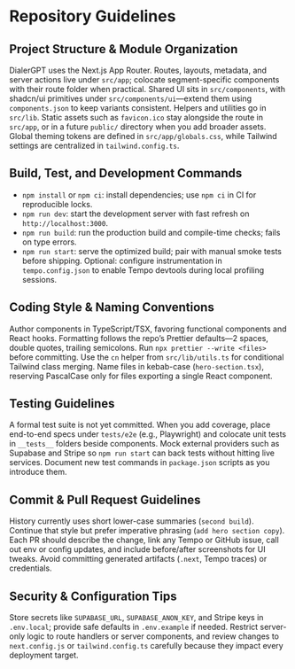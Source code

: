 # Repository Guidelines

## Project Structure & Module Organization
DialerGPT uses the Next.js App Router. Routes, layouts, metadata, and server actions live under `src/app`; colocate segment-specific components with their route folder when practical. Shared UI sits in `src/components`, with shadcn/ui primitives under `src/components/ui`—extend them using `components.json` to keep variants consistent. Helpers and utilities go in `src/lib`. Static assets such as `favicon.ico` stay alongside the route in `src/app`, or in a future `public/` directory when you add broader assets. Global theming tokens are defined in `src/app/globals.css`, while Tailwind settings are centralized in `tailwind.config.ts`.

## Build, Test, and Development Commands
- `npm install` or `npm ci`: install dependencies; use `npm ci` in CI for reproducible locks.
- `npm run dev`: start the development server with fast refresh on `http://localhost:3000`.
- `npm run build`: run the production build and compile-time checks; fails on type errors.
- `npm run start`: serve the optimized build; pair with manual smoke tests before shipping.
Optional: configure instrumentation in `tempo.config.json` to enable Tempo devtools during local profiling sessions.

## Coding Style & Naming Conventions
Author components in TypeScript/TSX, favoring functional components and React hooks. Formatting follows the repo’s Prettier defaults—2 spaces, double quotes, trailing semicolons. Run `npx prettier --write <files>` before committing. Use the `cn` helper from `src/lib/utils.ts` for conditional Tailwind class merging. Name files in kebab-case (`hero-section.tsx`), reserving PascalCase only for files exporting a single React component.

## Testing Guidelines
A formal test suite is not yet committed. When you add coverage, place end-to-end specs under `tests/e2e` (e.g., Playwright) and colocate unit tests in `__tests__` folders beside components. Mock external providers such as Supabase and Stripe so `npm run start` can back tests without hitting live services. Document new test commands in `package.json` scripts as you introduce them.

## Commit & Pull Request Guidelines
History currently uses short lower-case summaries (`second build`). Continue that style but prefer imperative phrasing (`add hero section copy`). Each PR should describe the change, link any Tempo or GitHub issue, call out env or config updates, and include before/after screenshots for UI tweaks. Avoid committing generated artifacts (`.next`, Tempo traces) or credentials.

## Security & Configuration Tips
Store secrets like `SUPABASE_URL`, `SUPABASE_ANON_KEY`, and Stripe keys in `.env.local`; provide safe defaults in `.env.example` if needed. Restrict server-only logic to route handlers or server components, and review changes to `next.config.js` or `tailwind.config.ts` carefully because they impact every deployment target.
